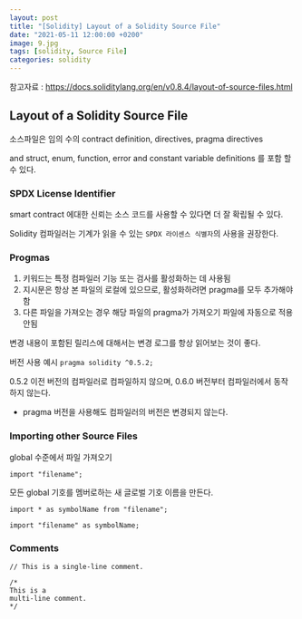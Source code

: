 ```yaml
---
layout: post
title: "[Solidity] Layout of a Solidity Source File"
date: "2021-05-11 12:00:00 +0200" 
image: 9.jpg
tags: [solidity, Source File]
categories: solidity
---
```


참고자료 : https://docs.soliditylang.org/en/v0.8.4/layout-of-source-files.html

## Layout of a Solidity Source File

소스파일은 임의 수의 contract definition, directives, pragma directives 

and struct, enum, function, error and constant variable definitions 를 포함 할 수 있다.


### SPDX License Identifier

smart contract 에대한 신뢰는 소스 코드를 사용할 수 있다면 더 잘 확립될 수 있다.

Solidity 컴파일러는 기계가 읽을 수 있는 `SPDX 라이센스 식별자`의 사용을 권장한다.


### Progmas

1. 키워드는 특정 컴파일러 기능 또는 검사를 활성화하는 데 사용됨
2. 지시문은 항상 본 파일의 로컬에 있으므로, 활성화하려면 pragma를 모두 추가해야함
3. 다른 파일을 가져오는 경우 해당 파일의 pragma가 가져오기 파일에 자동으로 적용안됨 

변경 내용이 포함된 릴리스에 대해서는 변경 로그를 항상 읽어보는 것이 좋다.

버전 사용 예시 `pragma solidity ^0.5.2;`

0.5.2 이전 버전의 컴파일러로 컴파일하지 않으며, 0.6.0 버전부터 컴파일러에서 동작하지 않는다.

* pragma 버전을 사용해도 컴파일러의 버전은 변경되지 않는다. 

### Importing other Source Files 

global 수준에서 파일 가져오기

````solidity
import "filename";
````

모든 global 기호를 멤버로하는 새 글로벌 기호 이름을 만든다.

````solidity
import * as symbolName from "filename";

import "filename" as symbolName;

````


### Comments

````solidity
// This is a single-line comment.

/*
This is a
multi-line comment.
*/
````
